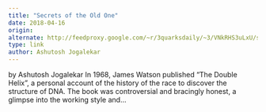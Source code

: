 ```yaml
---
title: "Secrets of the Old One"
date: 2018-04-16
origin: 
alternate: http://feedproxy.google.com/~r/3quarksdaily/~3/VNkRHS3uLxU/secrets-of-the-old-one.html
type: link
author: Ashutosh Jogalekar
---
```


by Ashutosh Jogalekar In 1968, James Watson published “The Double Helix”, a personal account of the history of the race to discover the structure of DNA. The book was controversial and bracingly honest, a glimpse into the working style and...

